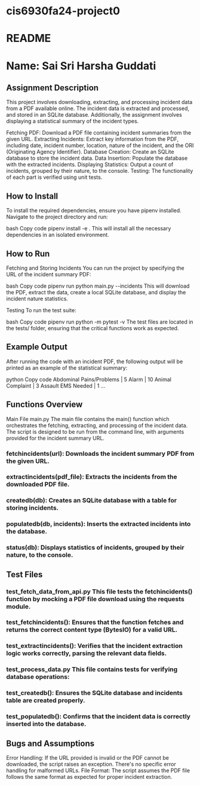 # cis6930fa24-project0

# README

# Name: Sai Sri Harsha Guddati
## Assignment Description
This project involves downloading, extracting, and processing incident data from a PDF available online. The incident data is extracted and processed, and stored in an SQLite database. Additionally, the assignment involves displaying a statistical summary of the incident types.

Fetching PDF: Download a PDF file containing incident summaries from the given URL.
Extracting Incidents: Extract key information from the PDF, including date, incident number, location, nature of the incident, and the ORI (Originating Agency Identifier).
Database Creation: Create an SQLite database to store the incident data.
Data Insertion: Populate the database with the extracted incidents.
Displaying Statistics: Output a count of incidents, grouped by their nature, to the console.
Testing: The functionality of each part is verified using unit tests.
## How to Install
To install the required dependencies, ensure you have pipenv installed. Navigate to the project directory and run:

bash
Copy code
pipenv install -e .
This will install all the necessary dependencies in an isolated environment.

## How to Run
Fetching and Storing Incidents
You can run the project by specifying the URL of the incident summary PDF:

bash
Copy code
pipenv run python main.py --incidents <incident-summary-url>
This will download the PDF, extract the data, create a local SQLite database, and display the incident nature statistics.

Testing
To run the test suite:

bash
Copy code
pipenv run python -m pytest -v
The test files are located in the tests/ folder, ensuring that the critical functions work as expected.

## Example Output
After running the code with an incident PDF, the following output will be printed as an example of the statistical summary:

python
Copy code
Abdominal Pains/Problems | 5
Alarm | 10
Animal Complaint | 3
Assault EMS Needed | 1
...
## Functions Overview
Main File
main.py The main file contains the main() function which orchestrates the fetching, extracting, and processing of the incident data. The script is designed to be run from the command line, with arguments provided for the incident summary URL.

### fetchincidents(url): Downloads the incident summary PDF from the given URL.
### extractincidents(pdf_file): Extracts the incidents from the downloaded PDF file.
### createdb(db): Creates an SQLite database with a table for storing incidents.
### populatedb(db, incidents): Inserts the extracted incidents into the database.
### status(db): Displays statistics of incidents, grouped by their nature, to the console.
## Test Files
### test_fetch_data_from_api.py This file tests the fetchincidents() function by mocking a PDF file download using the requests module.
### test_fetchincidents(): Ensures that the function fetches and returns the correct content type (BytesIO) for a valid URL.
### test_extractincidents(): Verifies that the incident extraction logic works correctly, parsing the relevant data fields.
### test_process_data.py This file contains tests for verifying database operations:

### test_createdb(): Ensures the SQLite database and incidents table are created properly.
### test_populatedb(): Confirms that the incident data is correctly inserted into the database.
## Bugs and Assumptions
Error Handling: If the URL provided is invalid or the PDF cannot be downloaded, the script raises an exception. There's no specific error handling for malformed URLs.
File Format: The script assumes the PDF file follows the same format as expected for proper incident extraction.
